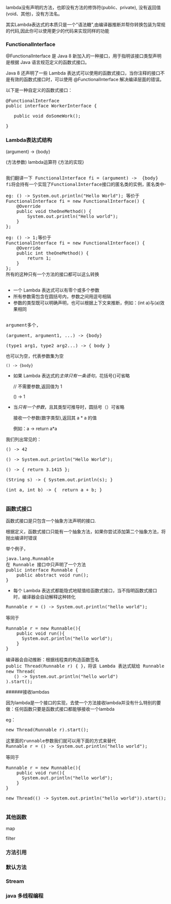 

lambda没有声明的方法，也即没有方法的修饰符(public、private), 没有返回值(void、其他)，没有方法名。

其实Lambda表达式的本质只是一个"语法糖",由编译器推断并帮你转换包装为常规的代码,因此你可以使用更少的代码来实现同样的功能

### FunctionalInterface ###
@FunctionalInterface 是 Java 8 新加入的一种接口，用于指明该接口类型声明是根据 Java 语言规范定义的函数式接口。

Java 8 还声明了一些 Lambda 表达式可以使用的函数式接口，当你注释的接口不是有效的函数式接口时，可以使用 @FunctionalInterface 解决编译层面的错误。
<pre>
以下是一种自定义的函数式接口： 

@FunctionalInterface
public interface WorkerInterface {

   public void doSomeWork();

}
</pre>


### Lambda表达式结构
(argument)     ->           {body}

(方法参数) lambda运算符   {方法的实现}

<pre>

我们翻译一下 FunctionalInterface fi = (argument) ->  {body}
fi将会持有一个实现了FunctionalInterface接口的匿名类的实例，匿名类中一个方法的定义为{body; }

eg: () -> System.out.println("Hello World"); 等价于
FunctionalInterface fi = new FunctionalInterface() {
    @Override
    public void theOneMethod() {
        System.out.println("Hello world");
    }
};

eg: () -> 1;等价于
FunctionalInterface fi = new FunctionalInterface() {
    @Override
    public int theOneMethod() {
        return 1;
    }
};
所有的这种只有一个方法的接口都可以这么转换

</pre>

* 一个 Lambda 表达式可以有零个或多个参数
* 所有参数需包含在圆括号内，参数之间用逗号相隔
* 参数的类型既可以明确声明，也可以根据上下文来推断，例如：(int a)与(a)效果相同
	
<pre>

argument多个,

(argument, argument1, ...) -> {body}

(type1 arg1, type2 arg2...) -> { body }
</pre>


也可以为空，代表参数集为空

	() -> {body}

* 如果 Lambda 表达式的*主体只有一条语句*，花括号{}可省略

    // 不需要参数,返回值为 1

	() -> 1
* 当*只有一个参数*，且其类型可推导时，圆括号（）可省略
  
    接收一个参数(数字类型),返回其 a * a 的值

    例如：a -> return a*a

我们列出常见的：
<pre>
() -> 42

() -> System.out.println("Hello World");

() -> { return 3.1415 };

(String s) -> { System.out.println(s); }

(int a, int b) -> {  return a + b; }

</pre>

### 函数式接口
函数式接口是只包含一个抽象方法声明的接口. 

根据定义，函数式接口只能有一个抽象方法，如果你尝试添加第二个抽象方法，将抛出编译时错误

举个例子，
<pre>
java.lang.Runnable
在 Runnable 接口中只声明了一个方法
public interface Runnable {
	public abstract void run();
}
</pre>

* 每个 Lambda 表达式都能隐式地赋值给函数式接口，当不指明函数式接口时，编译器会自动解释这种转化

<pre>
Runnable r = () -> System.out.println("hello world");

等同于

Runnable r = new Runnable(){
    public void run(){
      System.out.println("hello world");
    }
}

编译器会自动推断：根据线程类的构造函数签名 
public Thread(Runnable r) { }，将该 Lambda 表达式赋给 Runnable 接口
new Thread(
   () -> System.out.println("hello world")
).start();
</pre>

######接收lambdas

因为lambda是一个接口的实现，去使一个方法接收lambda并没有什么特别的要做：任何函数只要是函数式接口都能够接收一个lambda

eg：
<pre>
new Thread(Runnable r).start();

这里面的runnable参数我们就可以用下面的方式来替代
Runnable r = () -> System.out.println("hello world");

等同于

Runnable r = new Runnable(){
    public void run(){
      System.out.println("hello world");
    }
}

new Thread(() -> System.out.println("hello world")).start();

</pre>


### 其他函数 

map

filter





### 方法引用 ###




### 默认方法 ###



### Stream ###










### java 多线程编程 ###